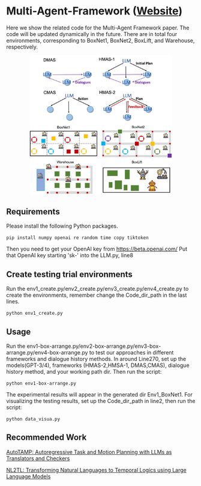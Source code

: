 # Multi-Agent-Framework ([Website](https://yongchao98.github.io/MIT-REALM-Multi-Robot/))
Here we show the related code for the Multi-Agent Framework paper. The code will be updated dynamically in the future. There are in total four environments, corresponding to BoxNet1, BoxNet2, BoxLift, and Warehouse, respectively.

<div align="center">
    <img src="Github-figures/main_figure.png" alt="Main image" width="75%"/>
</div>

## Requirements
Please install the following Python packages.
```
pip install numpy openai re random time copy tiktoken
```

Then you need to get your OpenAI key from https://beta.openai.com/
Put that OpenAI key starting 'sk-' into the LLM.py, line8

## Create testing trial environments
Run the env1_create.py/env2_create.py/env3_create.py/env4_create.py to create the environments, remember change the Code_dir_path in the last lines.

```
python env1_create.py
```

## Usage
Run the env1-box-arrange.py/env2-box-arrange.py/env3-box-arrange.py/env4-box-arrange.py to test our approaches in different frameworks and dialogue history methods. In around Line270, set up the models(GPT-3/4), frameworks (HMAS-2,HMSA-1, DMAS,CMAS), dialogue history method, and your working path dir. Then run the script:

```
python env1-box-arrange.py
```

The experimental results will appear in the generated dir Env1_BoxNet1. For visualizing the testing results, set up the Code_dir_path in line2, then run the script:

```
python data_visua.py
```

## Recommended Work

[AutoTAMP: Autoregressive Task and Motion Planning with LLMs as Translators and Checkers](https://arxiv.org/pdf/2306.06531.pdf)

[NL2TL: Transforming Natural Languages to Temporal Logics using Large Language Models](https://arxiv.org/pdf/2305.07766.pdf)
